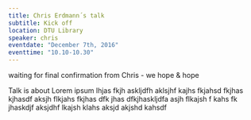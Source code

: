 ```yaml
---
title: Chris Erdmann´s talk
subtitle: Kick off  
location: DTU Library
speaker: chris
eventdate: "December 7th, 2016"
eventtime: "10.10-10.30"
---
```


waiting for final confirmation from Chris - we hope & hope

Talk is about Lorem ipsum lhjas fkjh askljdfh aklsjhf kajhs fkjahsd fkjhas kjhasdf
aksjh flkjahs fkjhas dfk jhas dfkjhaskljdfa
asjh flkajsh f kahs fk jhaskdjf
aksjdhf lkajsh klahs
aksjd akjshd kahsdf
